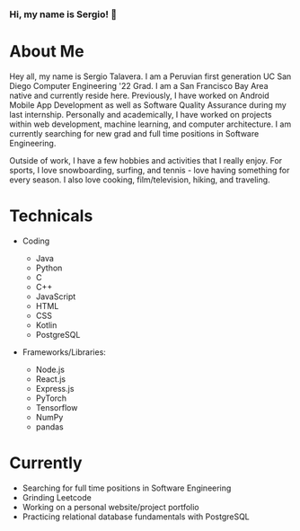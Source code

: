 ### Hi, my name is Sergio! 👋

# About Me
Hey all, my name is Sergio Talavera. I am a Peruvian first generation UC San Diego Computer Engineering '22 Grad. I am a San Francisco Bay Area native and currently reside here. Previously, I have worked on Android Mobile App Development as well as Software Quality Assurance during my last internship. Personally and academically, I have worked on projects within web development, machine learning, and computer architecture. I am currently searching for new grad and full time positions in Software Engineering. 

Outside of work, I have a few hobbies and activities that I really enjoy. For sports, I love snowboarding, surfing, and tennis - love having something for every season. I also love cooking, film/television, hiking, and traveling. 

# Technicals
- Coding
  - Java
  - Python
  - C
  - C++
  - JavaScript
  - HTML
  - CSS
  - Kotlin
  - PostgreSQL

- Frameworks/Libraries:
  - Node.js
  - React.js
  - Express.js
  - PyTorch
  - Tensorflow
  - NumPy
  - pandas

# Currently
- Searching for full time positions in Software Engineering
- Grinding Leetcode
- Working on a personal website/project portfolio
- Practicing relational database fundamentals with PostgreSQL
